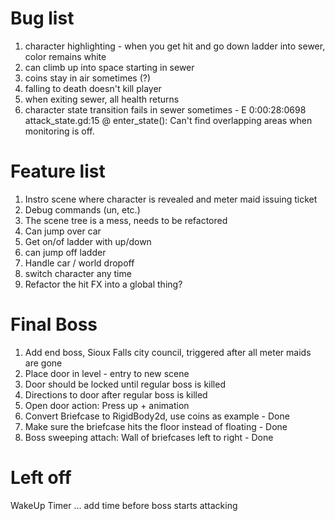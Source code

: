 # Bug list

1. character highlighting - when you get hit and go down ladder into sewer, color remains white
1. can climb up into space starting in sewer
1. coins stay in air sometimes (?)
1. falling to death doesn't kill player
1. when exiting sewer, all health returns
1. character state transition fails in sewer sometimes - E 0:00:28:0698   attack_state.gd:15 @ enter_state(): Can't find overlapping areas when monitoring is off.

# Feature list

1. Instro scene where character is revealed and meter maid issuing ticket
1. Debug commands (un, etc.)
1. The scene tree is a mess, needs to be refactored
1. Can jump over car
1. Get on/of ladder with up/down
1. can jump off ladder
1. Handle car / world dropoff
1. switch character any time
1. Refactor the hit FX into a global thing?

# Final Boss

1. Add end boss, Sioux Falls city council, triggered after all meter maids are gone
1. Place door in level - entry to new scene
1. Door should be locked until regular boss is killed
1. Directions to door after regular boss is killed
1. Open door action: Press up + animation
1. Convert Briefcase to RigidBody2d, use coins as example - Done
1. Make sure the briefcase hits the floor instead of floating - Done
1. Boss sweeping attach: Wall of briefcases left to right - Done



# Left off 
WakeUp Timer ... add time before boss starts attacking 
